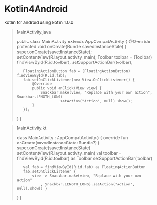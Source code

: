 # Kotlin4Android
kotlin for android,using kotlin 1.0.0

>MainActivity.java
>
> public class MainActivity extends AppCompatActivity {
>    @Override
>    protected void onCreate(Bundle savedInstanceState) {
>        super.onCreate(savedInstanceState);
>        setContentView(R.layout.activity_main);
>        Toolbar toolbar = (Toolbar) findViewById(R.id.toolbar);
>        setSupportActionBar(toolbar);
>        
>        FloatingActionButton fab = (FloatingActionButton) findViewById(R.id.fab);
>        fab.setOnClickListener(new View.OnClickListener() {
>            @Override
>            public void onClick(View view) {
>                Snackbar.make(view, "Replace with your own action", Snackbar.LENGTH_LONG)
>                        .setAction("Action", null).show();
>            }
>        });
>    }
> }


>MainActivity.kt
>
>class MainActivity : AppCompatActivity() {
>    override fun onCreate(savedInstanceState: Bundle?) {
>        super.onCreate(savedInstanceState)
>        setContentView(R.layout.activity_main)
>        val toolbar = findViewById(R.id.toolbar) as Toolbar
>        setSupportActionBar(toolbar)
>        
>        val fab = findViewById(R.id.fab) as FloatingActionButton
>        fab.setOnClickListener {
>            view -> Snackbar.make(view, "Replace with your own action"
>                , Snackbar.LENGTH_LONG).setAction("Action", null).show() }
>    }
>}
> 
